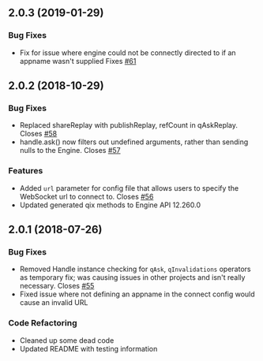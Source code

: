 ## 2.0.3 (2019-01-29)

### Bug Fixes
* Fix for issue where engine could not be connectly directed to if an appname wasn't supplied Fixes [#61](https://github.com/axisgroup/RxQ/issues/61)

## 2.0.2 (2018-10-29)

### Bug Fixes
* Replaced shareReplay with publishReplay, refCount in qAskReplay. Closes [#58](https://github.com/axisgroup/RxQ/issues/58)
* handle.ask() now filters out undefined arguments, rather than sending nulls to the Engine. Closes [#57](https://github.com/axisgroup/RxQ/issues/57)

### Features
* Added `url` parameter for config file that allows users to specify the WebSocket url to connect to. Closes [#56](https://github.com/axisgroup/RxQ/issues/56)
* Updated generated qix methods to Engine API 12.260.0

## 2.0.1 (2018-07-26)

### Bug Fixes
* Removed Handle instance checking for `qAsk`, `qInvalidations` operators as temporary fix; was causing issues in other projects and isn't really necessary. Closes [#55](https://github.com/axisgroup/RxQ/issues/55)
* Fixed issue where not defining an appname in the connect config would cause an invalid URL

### Code Refactoring
* Cleaned up some dead code
* Updated README with testing information